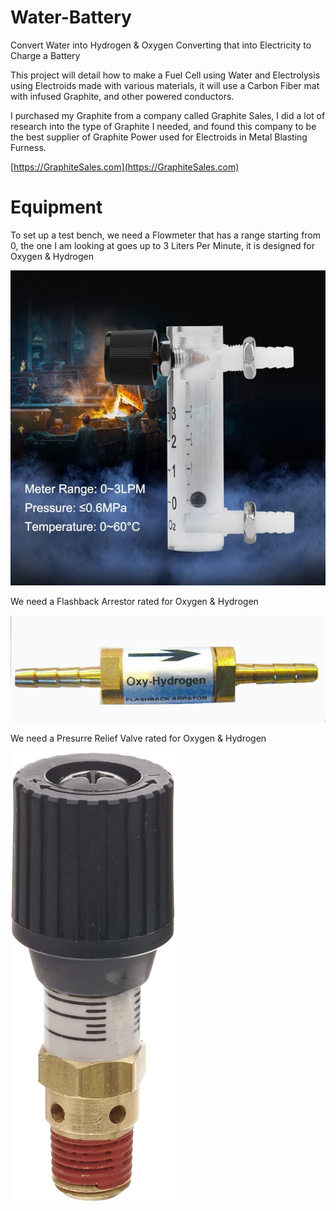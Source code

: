 # Water-Battery
Convert Water into Hydrogen &amp; Oxygen Converting that into Electricity to Charge a Battery

This project will detail how to make a Fuel Cell using Water and Electrolysis using Electroids made with various materials, it will use a Carbon Fiber mat with infused Graphite, and other powered conductors. 

I purchased my Graphite from a company called Graphite Sales, I did a lot of research into the type of Graphite I needed, and found this company to be the best supplier of Graphite Power used for Electroids in Metal Blasting Furness.


[https://GraphiteSales.com](https://GraphiteSales.com)

# Equipment

To set up a test bench, we need a Flowmeter that has a range starting from 0, the one I am looking at goes up to 3 Liters Per Minute, it is designed for Oxygen &amp; Hydrogen

![Flowmeter](https://github.com/Light-Wizzard/Water-Battery/blob/main/images/flowmeter.png)

We need a Flashback Arrestor rated for Oxygen &amp; Hydrogen

![Flashback Arrestor](https://github.com/Light-Wizzard/Water-Battery/blob/main/images/flashback-arrstor.png)

We need a Presurre Relief Valve rated for Oxygen &amp; Hydrogen

![Presurre Relief Valve](https://github.com/Light-Wizzard/Water-Battery/blob/main/images/pressure-relief-valve.png)

